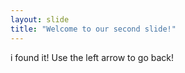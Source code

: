 ```yaml
---
layout: slide
title: "Welcome to our second slide!"
---
```

i found it!
Use the left arrow to go back!
